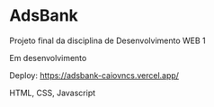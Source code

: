 # AdsBank

Projeto final da disciplina de Desenvolvimento WEB 1

Em desenvolvimento

Deploy: https://adsbank-caiovncs.vercel.app/

HTML, CSS, Javascript
